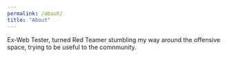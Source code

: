 ```yaml
---
permalink: /about/
title: "About"
---
```


Ex-Web Tester, turned Red Teamer stumbling my way around the offensive space, trying to be useful to the comnmunity.
